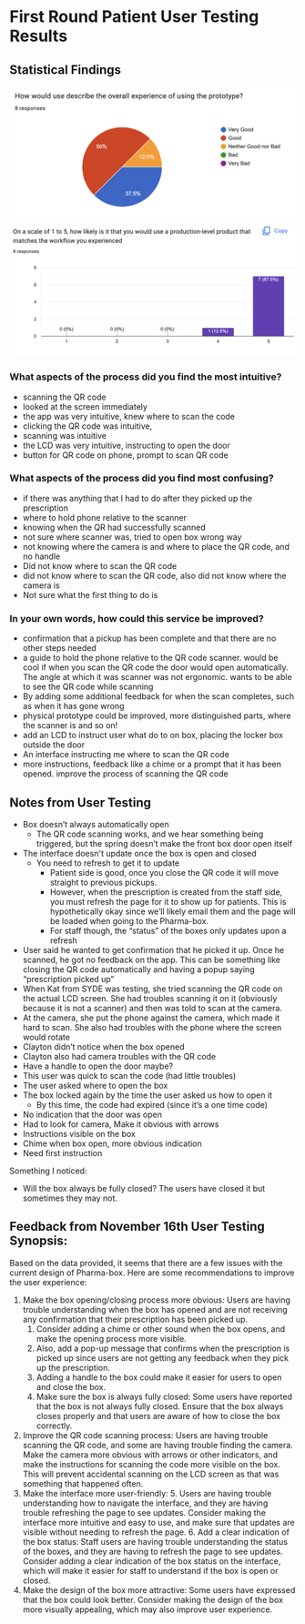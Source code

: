 # First Round Patient User Testing Results

## Statistical Findings

![fig1](./fig1.png)

![fig2](./fig2.png)

### What aspects of the process did you find the most intuitive?

- scanning the QR code
- looked at the screen immediately
- the app was very intuitive, knew where to scan the code
- clicking the QR code was intuitive,
- scanning was intuitive
- the LCD was very intuitive, instructing to open the door
- button for QR code on phone, prompt to scan QR code

### What aspects of the process did you find most confusing?

- if there was anything that I had to do after they picked up the prescription
- where to hold phone relative to the scanner
- knowing when the QR had successfully scanned
- not sure where scanner was, tried to open box wrong way
- not knowing where the camera is and where to place the QR code, and no handle
- Did not know where to scan the QR code
- did not know where to scan the QR code, also did not know where the camera is
- Not sure what the first thing to do is

### In your own words, how could this service be improved?

- confirmation that a pickup has been complete and that there are no other steps needed
- a guide to hold the phone relative to the QR code scanner. would be cool if when you scan the QR code the door would open automatically. The angle at which it was scanner was not ergonomic. wants to be able to see the QR code while scanning
- By adding some additional feedback for when the scan completes, such as when it has gone wrong
- physical prototype could be improved, more distinguished parts, where the scanner is and so on!
- add an LCD to instruct user what do to on box, placing the locker box outside the door
- An interface instructing me where to scan the QR code
- more instructions, feedback like a chime or a prompt that it has been opened.
  improve the process of scanning the QR code

## Notes from User Testing

- Box doesn’t always automatically open
  - The QR code scanning works, and we hear something being triggered, but the spring doesn’t make the front box door open itself
- The interface doesn't update once the box is open and closed
  - You need to refresh to get it to update
    - Patient side is good, once you close the QR code it will move straight to previous pickups.
    - However, when the prescription is created from the staff side, you must refresh the page for it to show up for patients. This is hypothetically okay since we’ll likely email them and the page will be loaded when going to the Pharma-box.
    - For staff though, the “status” of the boxes only updates upon a refresh
- User said he wanted to get confirmation that he picked it up. Once he scanned, he got no feedback on the app. This can be something like closing the QR code automatically and having a popup saying “prescription picked up”
- When Kat from SYDE was testing, she tried scanning the QR code on the actual LCD screen. She had troubles scanning it on it (obviously because it is not a scanner) and then was told to scan at the camera.
- At the camera, she put the phone against the camera, which made it hard to scan. She also had troubles with the phone where the screen would rotate
- Clayton didn’t notice when the box opened
- Clayton also had camera troubles with the QR code
- Have a handle to open the door maybe?
- This user was quick to scan the code (had little troubles)
- The user asked where to open the box
- The box locked again by the time the user asked us how to open it
  - By this time, the code had expired (since it’s a one time code)
- No indication that the door was open
- Had to look for camera, Make it obvious with arrows
- Instructions visible on the box
- Chime when box open, more obvious indication
- Need first instruction

Something I noticed:

- Will the box always be fully closed? The users have closed it but sometimes they may not.

## Feedback from November 16th User Testing Synopsis:

Based on the data provided, it seems that there are a few issues with the current design of Pharma-box. Here are some recommendations to improve the user experience:

1. Make the box opening/closing process more obvious: Users are having trouble understanding when the box has opened and are not receiving any confirmation that their prescription has been picked up.
   1. Consider adding a chime or other sound when the box opens, and make the opening process more visible.
   2. Also, add a pop-up message that confirms when the prescription is picked up since users are not getting any feedback when they pick up the prescription.
   3. Adding a handle to the box could make it easier for users to open and close the box.
   4. Make sure the box is always fully closed: Some users have reported that the box is not always fully closed. Ensure that the box always closes properly and that users are aware of how to close the box correctly.
2. Improve the QR code scanning process: Users are having trouble scanning the QR code, and some are having trouble finding the camera. Make the camera more obvious with arrows or other indicators, and make the instructions for scanning the code more visible on the box. This will prevent accidental scanning on the LCD screen as that was something that happened often.
3. Make the interface more user-friendly: 5. Users are having trouble understanding how to navigate the interface, and they are having trouble refreshing the page to see updates. Consider making the interface more intuitive and easy to use, and make sure that updates are visible without needing to refresh the page. 6. Add a clear indication of the box status: Staff users are having trouble understanding the status of the boxes, and they are having to refresh the page to see updates. Consider adding a clear indication of the box status on the interface, which will make it easier for staff to understand if the box is open or closed.
4. Make the design of the box more attractive: Some users have expressed that the box could look better. Consider making the design of the box more visually appealing, which may also improve user experience.
